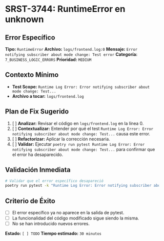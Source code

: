 # SRST-3744: RuntimeError en unknown

## Error Específico
**Tipo:** `RuntimeError`
**Archivo:** `logs/frontend.log:0`
**Mensaje:** `Error notifying subscriber about mode change: Test error`
**Categoría:** `7_BUSINESS_LOGIC_ERRORS`
**Prioridad:** `MEDIUM`

## Contexto Mínimo
- **Test Scope:** `Runtime Log Error: Error notifying subscriber about mode change: Test...`
- **Archivo a tocar:** `logs/frontend.log`

## Plan de Fix Sugerido
1. [ ] **Analizar:** Revisar el código en `logs/frontend.log` en la línea 0.
2. [ ] **Contextualizar:** Entender por qué el test `Runtime Log Error: Error notifying subscriber about mode change: Test...` causa este error.
3. [ ] **Refactorizar:** Aplicar la corrección necesaria.
4. [ ] **Validar:** Ejecutar `poetry run pytest Runtime Log Error: Error notifying subscriber about mode change: Test...` para confirmar que el error ha desaparecido.

## Validación Inmediata
```bash
# Validar que el error específico desapareció
poetry run pytest -k "Runtime Log Error: Error notifying subscriber about mode change: Test..." -v
```

## Criterio de Éxito
- [ ] El error específico ya no aparece en la salida de pytest.
- [ ] La funcionalidad del código modificado sigue siendo la misma.
- [ ] No se han introducido nuevos errores.

**Estado:** `[ ] TODO`
**Tiempo estimado:** `30 minutos`
